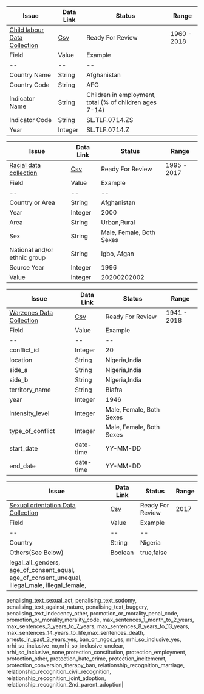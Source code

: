 | Issue                                   | Data Link | Status      | Range|
|-----------------------------------------|-------------|-----------------|------------|
|[Child labour Data Collection](https://github.com/tapaswenipathak/TheLesserNumber/issues/29)|[Csv](ChildLabourData.csv)|Ready For Review| 1960 - 2018|
|Field|Value|Example|
|--|--|--|
|Country Name|String|Afghanistan|
|Country Code|String|AFG|
|Indicator Name|String|Children in employment, total (% of children ages 7-14)|
|Indicator Code|String|SL.TLF.0714.ZS|
|Year|Integer|SL.TLF.0714.Z|

| Issue                                   | Data Link | Status      | Range| 
|-----------------------------------------|-------------|-----------------|------------|
|[Racial data collection](https://github.com/tapaswenipathak/TheLesserNumber/issues/28)|[Csv](RacialData.csv)|Ready For Review| 1995 - 2017|
|Field|Value|Example|
|--|--|--|
|Country or Area|String|Afghanistan|
|Year|Integer|2000|
|Area|String|Urban,Rural|
|Sex|String|Male, Female, Both Sexes|
|National and/or ethnic group|String|Igbo, Afgan|
|Source Year|Integer|1996|
|Value|Integer|20200202002|




| Issue                                   | Data Link | Status      | Range|
|-----------------------------------------|-------------|-----------------|------------|
|[Warzones Data Collection](https://github.com/tapaswenipathak/TheLesserNumber/issues/27)|[Csv](WarZonesData.csv)|Ready For Review| 1941 - 2018|
|Field|Value|Example|
|--|--|--|
|conflict_id|Integer|20|
|location|String|Nigeria,India|
|side_a|String|Nigeria,India|
|side_b|String|Nigeria,India|
|territory_name|String|Biafra|
|year|Integer|1946|
|intensity_level|Integer|Male, Female, Both Sexes|
|type_of_conflict|Integer|Male, Female, Both Sexes|
|start_date|date-time|YY-MM-DD|
|end_date|date-time|YY-MM-DD|



| Issue                                   | Data Link | Status      | Range|
|-----------------------------------------|-------------|-----------------|------------|
|[Sexual orientation Data Collection](https://github.com/tapaswenipathak/TheLesserNumber/issues/26)|[Csv](https://github.com/prondubuisi/TheLesserNumber/blob/master/Global%20LGBTQIlawsData.csv)|Ready For Review| 2017|
|Field|Value|Example|
|--|--|--|
|Country|String|Nigeria|
|Others(See Below)|Boolean|true,false|
|legal_all_genders, age_of_consent_equal, age_of_consent_unequal, illegal_male, illegal_female,
penalising_text_sexual_act, penalising_text_sodomy, penalising_text_against_nature, penalising_text_buggery,
penalising_text_indecency_other, promotion_or_morality_penal_code, promotion_or_morality_morality_code,
max_sentences_1_month_to_2_years, max_sentences_3_years_to_7_years, max_sentences_8_years_to_13_years, 
max_sentences_14_years_to_life,max_sentences_death, arrests_in_past_3_years_yes, ban_on_ngos_yes, nrhi_so_inclusive_yes, 
nrhi_so_inclusive_no,nrhi_so_inclusive_unclear, nrhi_so_inclusive_none,protection_constitution, protection_employment,
protection_other,	protection_hate_crime,	protection_incitemenrt,	protection_conversion_therapy_ban,	relationship_recognition_marriage,	relationship_recognition_civil_recognition,	relationship_recognition_joint_adoption,	relationship_recognition_2nd_parent_adoption|
 
